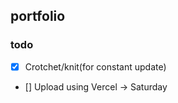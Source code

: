 ## portfolio

### todo

- [x] Crotchet/knit(for constant update)
- [] Upload using Vercel -> Saturday
